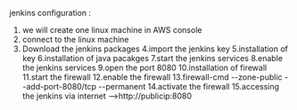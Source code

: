 jenkins configuration :
1. we will create one linux machine in AWS console
2. connect to the linux machine
3. Download the jenkins packages
4.import the jenkins key
5.installation of key
6.installation of java pacakges
7.start the jenkins services
8.enable the jenkins services
9.open the port 8080
10.installation of firewall
11.start the firewall
12.enable the firewall
13.firewall-cmd --zone-public --add-port-8080/tcp --permanent
14.activate the firewall
15.accessing the jenkins via internet -->http://publicip:8080

